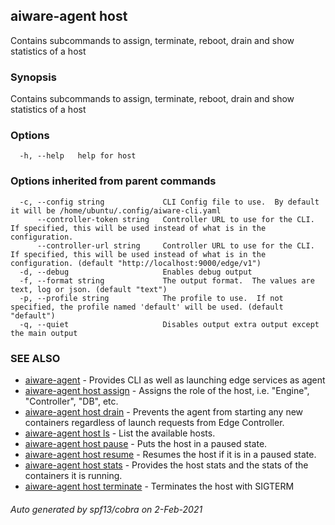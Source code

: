 ## aiware-agent host

Contains subcommands to assign, terminate, reboot, drain and show statistics of a host

### Synopsis

Contains subcommands to assign, terminate, reboot, drain and show statistics of a host

### Options

```
  -h, --help   help for host
```

### Options inherited from parent commands

```
  -c, --config string             CLI Config file to use.  By default it will be /home/ubuntu/.config/aiware-cli.yaml
      --controller-token string   Controller URL to use for the CLI.  If specified, this will be used instead of what is in the configuration.
      --controller-url string     Controller URL to use for the CLI.  If specified, this will be used instead of what is in the configuration. (default "http://localhost:9000/edge/v1")
  -d, --debug                     Enables debug output
  -f, --format string             The output format.  The values are text, log or json. (default "text")
  -p, --profile string            The profile to use.  If not specified, the profile named 'default' will be used. (default "default")
  -q, --quiet                     Disables output extra output except the main output
```

### SEE ALSO

* [aiware-agent](/cli/aiware-agent.md)	 - Provides CLI as well as launching edge services as agent
* [aiware-agent host assign](/cli/aiware-agent_host_assign.md)	 - Assigns the role of the host, i.e. "Engine", "Controller", "DB", etc.
* [aiware-agent host drain](/cli/aiware-agent_host_drain.md)	 - Prevents the agent from starting any new containers regardless of launch requests from Edge Controller.
* [aiware-agent host ls](/cli/aiware-agent_host_ls.md)	 - List the available hosts.
* [aiware-agent host pause](/cli/aiware-agent_host_pause.md)	 - Puts the host in a paused state.
* [aiware-agent host resume](/cli/aiware-agent_host_resume.md)	 - Resumes the host if it is in a paused state.
* [aiware-agent host stats](/cli/aiware-agent_host_stats.md)	 - Provides the host stats and the stats of the containers it is running.
* [aiware-agent host terminate](/cli/aiware-agent_host_terminate.md)	 - Terminates the host with SIGTERM

###### Auto generated by spf13/cobra on 2-Feb-2021
